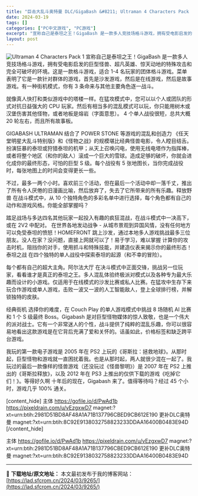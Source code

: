 ```yaml
---
title: "巨击大乱斗奥特曼 DLC/GigaBash &#8211; Ultraman 4 Characters Pack PC中文 9.7G"
date: 2024-03-19
tags: []
categories: ["PC中文游戏", "PC游戏"]
excerpt: "宣称自己是泰坦之王！GigaBash 是一款多人竞技场格斗游戏，拥有受电影启发的巨型怪兽、超凡英雄、惊天动地的特殊攻击和完全可破坏的环境。这是一款格斗游戏，适合 1-4 名玩家的团体格斗游戏。菜单表明了它是一款针对群体的游戏，首先是沙发游戏，然后是在线游戏，然后是故事游戏。有一种街机模式，你有 3 &hellip;"
layout: post
---
```


<img class="aligncenter" src="https://assets.nintendo.com/image/upload/ar_16:9,c_lpad,w_1240/b_white/f_auto/q_auto/ncom/software/switch/70050000044745/8e673e526b53bbe1cc7cb78dc8800e06341309d3ccca4789ebc6c39d31dc31eb" alt="Ultraman 4 Characters Pack 1" />
宣称自己是泰坦之王！GigaBash 是一款多人竞技场格斗游戏，拥有受电影启发的巨型怪兽、超凡英雄、惊天动地的特殊攻击和完全可破坏的环境。这是一款格斗游戏，适合 1-4 名玩家的团体格斗游戏。菜单表明了它是一款针对群体的游戏，首先是沙发游戏，然后是在线游戏，然后是故事游戏。有一种街机模式，你有 3 条命来与其他主要角色逐一战斗。

就像真人快打和类似游戏中的塔楼一样。在猛攻模式中，您可以以个人或团队的形式对抗日益强大的 CPU 玩家。然后有相当多的混乱模式可以玩，你只能用树木或汉堡伤害其他怪物，或者地板是熔岩（字面意思）。 4 个单人战役很短，总共大概 20 轮左右，而且所有故事板。

GIGABASH ULTRAMAN 结合了 POWER STONE 等游戏的混乱和创造力
《任天堂明星大乱斗特别版》和《怪物之战》的规模堪比经典怪兽电影，令人瞠目结舌。扮演狂暴的泰坦或狩猎泰坦的机甲；从天上召唤闪电，使用无线电塔作为指挥棒，或者将整个地区（和你的敌人）滚成一个巨大的雪球。造成足够的破坏，你就会进化成你的最终形态，可怕的巨型 S 级。每个战役有 5 张地图长，当你完成战役时，每张地图上的时间会变得更长一些。

不过，最多一两个小时。喜欢前三个活动，但在最后一个活动中却一落千丈，推出了所有令人厌倦的旧漫画比喻，然后放弃了，失去了它所带来的所有乐趣。释放野兽 在战斗模式中，从 10 个独特角色的多彩名单中进行选择，每个角色都有自己的动作和游戏风格。你能全部掌握吗？

踏足战场与多达四名其他玩家一起投入有趣的疯狂混战，在战斗模式中一决高下，或在 2V2 中配对。
在世界各地发动战争 - 从城市景观到异国风情，没有任何地方可以免受泰坦的愤怒！HOMEFRONT 跳上沙发，通过本地多人游戏挑战最多三位朋友。没人在家？没问题，直接上网就可以了！易于学习，难以掌握 计算你的攻击时机，阻挡你的对手，使用抓斗和特殊技能，并建造仪表来揭示你的最终形态！泰坦之战 在四个独特的单人战役中探索泰坦的起源（和不幸的冒险）。

每个都有自己的超大主角。阿尔法大厅 在决斗模式中正面交锋，挑战另一位玩家，看看谁才是真正的泰坦之王。多人混乱体验终极派对模式以及各种专为最大乐趣而设计的小游戏。仅适用于在线模式的沙发比赛或私人比赛。在猛攻中生存下来 玩合作游戏或单人游戏，击败一波又一波的人工智能敌人，登上全球排行榜，并解锁独特的皮肤。

经典街机
选择你的难度，在 Couch Play 的单人游戏模式中挑战 8 场随机 AI 比赛和 1 个 S 级最终 Boss。Gigabash 是对巨型怪物媒体的惊人致敬，也是一个伟大的派对战士。它有一个非常迷人的个性，战斗提供了纯粹的混乱乐趣，你可以很容易地看出这款游戏是在它背后充满了爱和关怀的。话虽如此，价格标签和缺乏跨平台游戏。

我玩的第一款电子游戏是 2005 年在 PS2 上玩的《哥斯拉：拯救地球》。从那时起，巨型怪物和游戏就一直困扰着我。也是从那时起，两人就很少混在一起了。我玩过的最后一款像样的怪兽游戏（还没玩过《怪兽黎明》）是 2007 年在 PS2 上推出的《哥斯拉释放》，以及 2012 年在 PS3 上推出的仅供下载的游戏《吃掉它们！》。等得好久啊 十年后的现在，Gigabash 来了。值得等待吗？经过 45 个小时，游戏几乎 100% 通关。

[content_hide]
主体
https://gofile.io/d/PwAd1b
https://pixeldrain.com/u/vEzgxwD7
magnet:?xt=urn:btih:2981D51BD8AF48A1A71B137796CBED9CB612E190
更补DLC奥特曼
magnet:?xt=urn:btih:8C92E9138032758823233DDAA16400B0483E94D
[/content_hide]

<!--wechatfans start-->
主体
https://gofile.io/d/PwAd1b
https://pixeldrain.com/u/vEzgxwD7
magnet:?xt=urn:btih:2981D51BD8AF48A1A71B137796CBED9CB612E190
更补DLC奥特曼
magnet:?xt=urn:btih:8C92E9138032758823233DDAA16400B0483E94D
<!--wechatfans end-->

---
📖 **下载地址/原文地址：** 本文最初发布于我的博客网站：[https://lad.sfcrom.cn/2024/03/9265/](https://lad.sfcrom.cn/2024/03/9265/)
